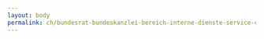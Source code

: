 ```yaml
---
layout: body
permalink: ch/bundesrat-bundeskanzlei-bereich-interne-dienste-service-center-informatik/
---
```


